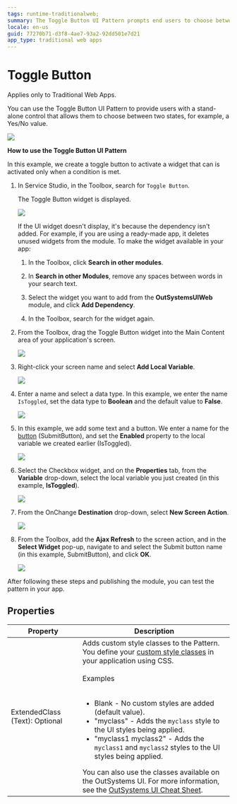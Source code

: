 ```yaml
---
tags: runtime-traditionalweb; 
summary: The Toggle Button UI Pattern prompts end users to choose between two states.
locale: en-us
guid: 77270b71-d3f8-4ae7-93a2-92dd501e7d21
app_type: traditional web apps
---
```


# Toggle Button

<div class="info" markdown="1">

Applies only to Traditional Web Apps.

</div>

You can use the Toggle Button UI Pattern to provide users with a stand-alone control that allows them to choose between two states, for example, a Yes/No value.

![](<images/togglebutton-2-ss.png>)

**How to use the Toggle Button UI Pattern**

In this example, we create a toggle button to activate a widget that can is activated only when a condition is met.

1. In Service Studio, in the Toolbox, search for `Toggle Button`.

    The Toggle Button widget is displayed.

    ![](<images/togglebutton-6-ss.png>)

    If the UI widget doesn't display, it's because the dependency isn't added. For example, if you are using a ready-made app, it deletes unused widgets from the module. To make the widget available in your app:

    1. In the Toolbox, click **Search in other modules**.

    1. In **Search in other Modules**, remove any spaces between words in your search text.
    
    1. Select the widget you want to add from the **OutSystemsUIWeb** module, and click **Add Dependency**. 
    
    1. In the Toolbox, search for the widget again.

1. From the Toolbox, drag the Toggle Button widget into the Main Content area of your application's screen.

    ![](<images/togglebutton-7-ss.png>)

1. Right-click your screen name and select **Add Local Variable**.

    ![](<images/togglebutton-8-ss.png>)

1. Enter a name and select a data type. In this example, we enter the name `IsToggled`, set the data type to **Boolean** and the default value to **False**.

    ![](<images/togglebutton-9-ss.png>)

1. In this example, we add some text and a button. We enter a name for the [button](<../../../../../ref/lang/auto/Class.Button Widget.final.md>) (SubmitButton), and set the **Enabled** property to the local variable we created earlier (IsToggled).

    ![](images/togglebutton-11-ss.png?width=800)

1. Select the Checkbox widget, and on the **Properties** tab, from the **Variable** drop-down, select the local variable you just created (in this example, **IsToggled**).

    ![](images/togglebutton-10-ss.png?width=800) 

1. From the OnChange **Destination** drop-down, select **New Screen Action**.

    ![](images/togglebutton-12-ss.png?width=800) 

1. From the Toolbox, add the **Ajax Refresh** to the screen action, and in the **Select Widget** pop-up, navigate to and select the Submit button name (in this example, SubmitButton), and click **OK**.

    ![](images/togglebutton-13-ss.png?width=800) 

After following these steps and publishing the module, you can test the pattern in your app.

## Properties

| **Property** |  **Description** |
|---|---|
| ExtendedClass (Text): Optional  |  Adds custom style classes to the Pattern. You define your [custom style classes](../../../look-feel/css.md) in your application using CSS.<br/><br/>Examples<br/><br/> <ul><li>Blank - No custom styles are added (default value).</li><li>"myclass" - Adds the ``myclass`` style to the UI styles being applied.</li><li>"myclass1 myclass2" - Adds the ``myclass1`` and ``myclass2`` styles to the UI styles being applied.</li></ul>You can also use the classes available on the OutSystems UI. For more information, see the [OutSystems UI Cheat Sheet](https://outsystemsui.outsystems.com/OutSystemsUIWebsite/CheatSheet). |
